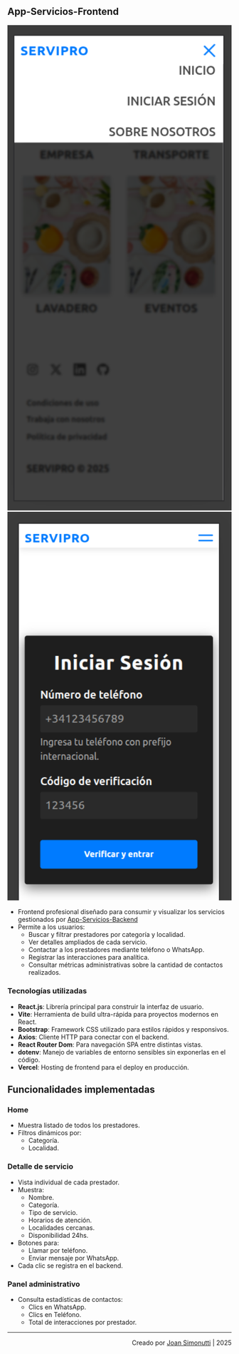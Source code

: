## App-Servicios-Frontend

<p align="center">
  <img src="public/images/img01.png" alt="view1" width="600"/>
  <img src="public/images/img02.png" alt="view2" width="600"/>
</p>

- Frontend profesional diseñado para consumir y visualizar los servicios gestionados por [App-Servicios-Backend](https://github.com/JoanSimonutti/App-Servicios-Backend)
- Permite a los usuarios:
  - Buscar y filtrar prestadores por categoría y localidad.
  - Ver detalles ampliados de cada servicio.
  - Contactar a los prestadores mediante teléfono o WhatsApp.
  - Registrar las interacciones para analítica.
  - Consultar métricas administrativas sobre la cantidad de contactos realizados.

### Tecnologías utilizadas

- **React.js**: Librería principal para construir la interfaz de usuario.
- **Vite**: Herramienta de build ultra-rápida para proyectos modernos en React.
- **Bootstrap**: Framework CSS utilizado para estilos rápidos y responsivos.
- **Axios**: Cliente HTTP para conectar con el backend.
- **React Router Dom**: Para navegación SPA entre distintas vistas.
- **dotenv**: Manejo de variables de entorno sensibles sin exponerlas en el código.
- **Vercel**: Hosting de frontend para el deploy en producción.

## Funcionalidades implementadas

### Home

- Muestra listado de todos los prestadores.
- Filtros dinámicos por:
  - Categoría.
  - Localidad.

### Detalle de servicio

- Vista individual de cada prestador.
- Muestra:
  - Nombre.
  - Categoría.
  - Tipo de servicio.
  - Horarios de atención.
  - Localidades cercanas.
  - Disponibilidad 24hs.
- Botones para:
  - Llamar por teléfono.
  - Enviar mensaje por WhatsApp.
- Cada clic se registra en el backend.

### Panel administrativo

- Consulta estadísticas de contactos:
  - Clics en WhatsApp.
  - Clics en Teléfono.
  - Total de interacciones por prestador.

---

<div align="end">

Creado por [Joan Simonutti](https://www.linkedin.com/in/joansimonutti/) | 2025

</div>
